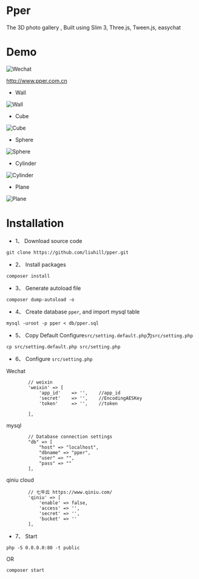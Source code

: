# Pper
 The 3D photo gallery  , Built using Slim 3, Three.js, Tween.js, easychat

# Demo
![Wechat](https://raw.githubusercontent.com/liuhill/pper/master/public/images/qrcode_for_gh_15b711976a8a_258.jpg)

http://www.pper.com.cn


- Wall

![Wall](https://raw.githubusercontent.com/liuhill/pper/master/screenshots/wall.jpg)

- Cube

![Cube](https://raw.githubusercontent.com/liuhill/pper/master/screenshots/Cube.jpg)

- Sphere

![Sphere](https://raw.githubusercontent.com/liuhill/pper/master/screenshots/Sphere.jpg)

- Cylinder

![Cylinder](https://raw.githubusercontent.com/liuhill/pper/master/screenshots/Cylinder.jpg)

- Plane

![Plane](https://raw.githubusercontent.com/liuhill/pper/master/screenshots/Plane.jpg)



# Installation
- 1、 Download source code
```
git clone https://github.com/liuhill/pper.git
```

- 2、 Install packages
```
composer install
```

- 3、 Generate autoload file
```
composer dump-autoload -o
```


- 4、 Create database `pper`, and import mysql table

```
mysql -uroot -p pper < db/pper.sql
```

- 5、 Copy Default Configure`src/setting.default.php`为`src/setting.php`
```
cp src/setting.default.php src/setting.php
```

- 6、 Configure `src/setting.php`

Wechat
```
        // weixin
        'weixin' => [
            'app_id'    => '',    //app_id
            'secret'    => '',    //EncodingAESKey
            'token'     => '',    //token

        ],
```

mysql
```
        // Database connection settings
        "db" => [
            "host" => "localhost",
            "dbname" => "pper",
            "user" => "",
            "pass" => ""
        ],
```

qiniu cloud

```
        // 七牛云 https://www.qiniu.com/
        'qiniu' => [
            'enable' => false,
            'access' => '',
            'secret' => '',
            'bucket' => ''
        ],
```


- 7、 Start

```
php -S 0.0.0.0:80 -t public
```
OR
```
composer start
```